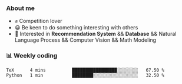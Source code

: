 ### About me

- ✊ Competition lover
- 😀 Be keen to do something interesting with others
- 🎈 Interested in **Recommendation System** && **Database** && Natural Language Process && Computer Vision && Math Modeling


### 📊 Weekly coding
<!--START_SECTION:waka-->

```txt
TeX      4 mins          █████████████████░░░░░░░░   67.50 %
Python   1 min           ████████░░░░░░░░░░░░░░░░░   32.50 %
```

<!--END_SECTION:waka-->
